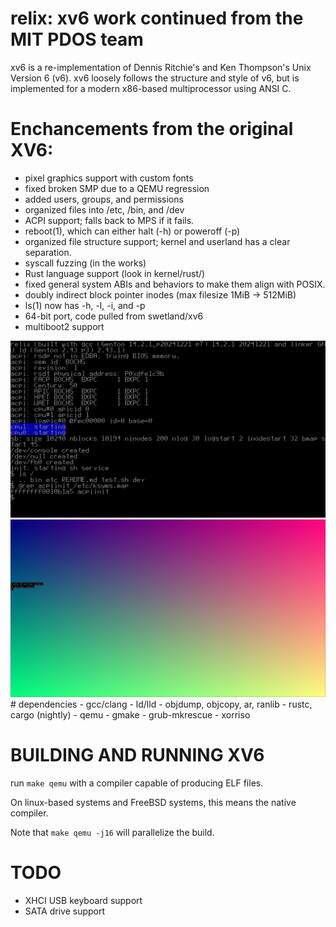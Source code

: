 # relix: xv6 work continued from the MIT PDOS team

xv6 is a re-implementation of Dennis Ritchie's and Ken Thompson's Unix
Version 6 (v6). xv6 loosely follows the structure and style of v6,
but is implemented for a modern x86-based multiprocessor using ANSI C.

# Enchancements from the original XV6:
- pixel graphics support with custom fonts
- fixed broken SMP due to a QEMU regression
- added users, groups, and permissions
- organized files into /etc, /bin, and /dev
- ACPI support; falls back to MPS if it fails.
- reboot(1), which can either halt (-h) or poweroff (-p)
- organized file structure support; kernel and userland has a clear separation.
- syscall fuzzing (in the works)
- Rust language support (look in kernel/rust/)
- fixed general system ABIs and behaviors to make them align with POSIX.
- doubly indirect block pointer inodes (max filesize 1MiB -> 512MiB)
- ls(1) now has -h, -l, -i, and -p
- 64-bit port, code pulled from swetland/xv6
- multiboot2 support

<img src="docs/pictures/relix1.png">
<img src="docs/pictures/relixcolors.png">
# dependencies
- gcc/clang
- ld/lld
- objdump, objcopy, ar, ranlib
- rustc, cargo (nightly)
- qemu
- gmake
- grub-mkrescue
- xorriso

# BUILDING AND RUNNING XV6

run ``make qemu`` with a compiler capable of producing ELF files.

On linux-based systems and FreeBSD systems, this means the native compiler.

Note that ``make qemu -j16`` will parallelize the build.
# TODO
- XHCI USB keyboard support
- SATA drive support
